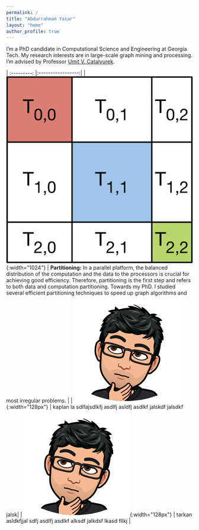 ```yaml
---
permalink: /
title: "Abdurrahman Yasar"
layout: "home"
author_profile: true
---
```


I’m a PhD candidate in Computational Science and Engineering at Georgia Tech.
My research interests are in large-scale graph mining and processing. I’m
advised by Professor [Umit V. Catalyurek](http://cc.gatech.edu/~umit).

| :---------: |:-----------------:|
| ![GitHub Logo](/assets/images/sarma.png){:width="1024"} | <strong> Partitioning:</strong> In a parallel platform, the balanced distribution of the computation and the data to the processors is crucial for achieving good efficiency. Therefore, partitioning is the first step and refers to both data and computation partitioning. Towards my PhD. I studied several efficient partitioning techniques to speed up graph algorithms and most irregular problems. |
| ![GitHub Logo](/assets/images/ay.png){:width="128px"} | kaplan  la sdlfajsdlkfj asdlfj asldfj asdlkf jalskdf jalsdkf jalsk|
| ![GitHub Logo](/assets/images/ay.png){:width="128px"} | tarkan asldkfjjal sdfj asdlfj asdlkf alksdf jalkdsf lkasd fllkj |





